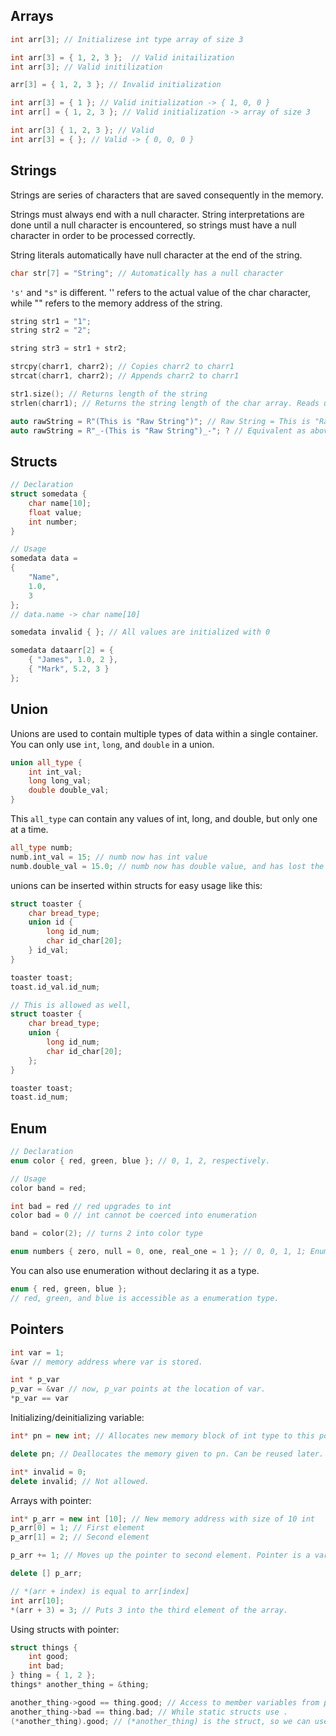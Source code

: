 ## Arrays
```c++
int arr[3]; // Initializese int type array of size 3

int arr[3] = { 1, 2, 3 };  // Valid initailization
int arr[3]; // Valid initilization

arr[3] = { 1, 2, 3 }; // Invalid initialization

int arr[3] = { 1 }; // Valid initialization -> { 1, 0, 0 }
int arr[] = { 1, 2, 3 }; // Valid initialization -> array of size 3

int arr[3] { 1, 2, 3 }; // Valid
int arr[3] = { }; // Valid -> { 0, 0, 0 }
```

## Strings
Strings are series of characters that are saved consequently in the memory. 

Strings must always end with a null character. String interpretations are done until a null character is encountered, so strings must have a null character in order to be processed correctly. 

String literals automatically have null character at the end of the string. 

```c++
char str[7] = "String"; // Automatically has a null character
```

`'s'` and `"s"` is different. '' refers to the actual value of the char character, while "" refers to the memory address of the string.

```c++
string str1 = "1";
string str2 = "2";

string str3 = str1 + str2;

strcpy(charr1, charr2); // Copies charr2 to charr1
strcat(charr1, charr2); // Appends charr2 to charr1

str1.size(); // Returns length of the string 
strlen(charr1); // Returns the string length of the char array. Reads until null character. 

auto rawString = R"(This is "Raw String")"; // Raw String = This is "Raw String"
auto rawString = R"_-(This is "Raw String")_-"; ? // Equivalent as above
```

## Structs
```c++
// Declaration
struct somedata {
    char name[10];
    float value;
    int number;
}

// Usage
somedata data = 
{ 
    "Name",
    1.0,
    3
};
// data.name -> char name[10]

somedata invalid { }; // All values are initialized with 0

somedata dataarr[2] = { 
    { "James", 1.0, 2 },
    { "Mark", 5.2, 3 }
};
```

## Union
Unions are used to contain multiple types of data within a single container. You can only use `int`, `long`, and `double` in a union. 

```c++
union all_type {
    int int_val;
    long long_val;
    double double_val;
}
```

This `all_type` can contain any values of int, long, and double, but only one at a time.
```c++
all_type numb;
numb.int_val = 15; // numb now has int value
numb.double_val = 15.0; // numb now has double value, and has lost the int value. 
```

unions can be inserted within structs for easy usage like this:
```c++
struct toaster {
    char bread_type;
    union id {
        long id_num;
        char id_char[20];
    } id_val;
}

toaster toast;
toast.id_val.id_num;

// This is allowed as well,
struct toaster {
    char bread_type;
    union {
        long id_num;
        char id_char[20];
    };
}

toaster toast;
toast.id_num;
```

## Enum
```c++
// Declaration
enum color { red, green, blue }; // 0, 1, 2, respectively.

// Usage
color band = red;

int bad = red // red upgrades to int
color bad = 0 // int cannot be coerced into enumeration

band = color(2); // turns 2 into color type

enum numbers { zero, null = 0, one, real_one = 1 }; // 0, 0, 1, 1; Enumerations can have cases with same value. 
```

You can also use enumeration without declaring it as a type.
```c++
enum { red, green, blue };
// red, green, and blue is accessible as a enumeration type. 
```

## Pointers
```c++
int var = 1;
&var // memory address where var is stored.

int * p_var
p_var = &var // now, p_var points at the location of var.
*p_var == var
```

Initializing/deinitializing variable:
```c++
int* pn = new int; // Allocates new memory block of int type to this pointer. 

delete pn; // Deallocates the memory given to pn. Can be reused later. 

int* invalid = 0;
delete invalid; // Not allowed. 
```

Arrays with pointer: 
```c++ 
int* p_arr = new int [10]; // New memory address with size of 10 int
p_arr[0] = 1; // First element
p_arr[1] = 2; // Second element

p_arr += 1; // Moves up the pointer to second element. Pointer is a variable of memory address

delete [] p_arr;  

// *(arr + index) is equal to arr[index]
int arr[10];
*(arr + 3) = 3; // Puts 3 into the third element of the array.
```

Using structs with pointer:
```c++
struct things { 
    int good;
    int bad;
} thing = { 1, 2 };
things* another_thing = &thing;

another_thing->good == thing.good; // Access to member variables from pointeer uses ->
another_thing->bad == thing.bad; // While static structs use .
(*another_thing).good; // (*another_thing) is the struct, so we can use .
```

